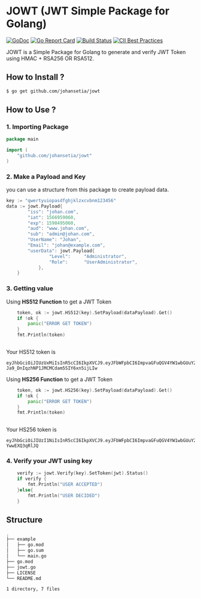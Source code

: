 # JOWT (JWT Simple Package for Golang)
[![GoDoc](https://godoc.org/github.com/johansetia/jowt?status.svg)](https://godoc.org/github.com/johansetia/jowt)
[![Go Report Card](https://goreportcard.com/badge/github.com/johansetia/jowt)](https://goreportcard.com/report/github.com/johansetia/jowt)
[![Build Status](https://travis-ci.org/johansetia/jowt.svg?branch=master)](https://travis-ci.org/johansetia/jowt)
[![CII Best Practices](https://bestpractices.coreinfrastructure.org/projects/3126/badge)](https://bestpractices.coreinfrastructure.org/projects/3126)

JOWT is a Simple Package for Golang to generate and verify JWT Token using HMAC + RSA256 OR RSA512.

## 
## How to Install ?
```bash
$ go get github.com/johansetia/jowt
```
## How to Use ?
### 1. Importing Package
```go
package main

import (
    "github.com/johansetia/jowt"
)
```
### 2. Make a Payload and Key
you can use a structure from this package to create payload data.
```go
key := "qwertyuiopasdfghjklzxcvbnm123456"
data := jowt.Payload{
		"iss": "johan.com",
        "iat": 1566959060,
        "exp": 1598495060,
        "aud": "www.johan.com",
        "sub": "admin@johan.com",
        "UserName": "Johan",
        "Email": "johan@example.com",
        "userData": jowt.Payload{
                "Level":     "Administrator",
                "Role":      "UserAdministrator",
            },
	}
```
### 3. Getting value
Using **HS512 Function** to get a JWT Token
```go
    token, ok := jowt.HS512(key).SetPayload(dataPayload).Get()
    if !ok {
        panic("ERROR GET TOKEN")
    }
    fmt.Println(token)
    
```
Your HS512 token is 
```
eyJhbGciOiJIUzUxMiIsInR5cCI6IkpXVCJ9.eyJFbWFpbCI6ImpvaGFuQGV4YW1wbGUuY29tIiwiVXNlck5hbWUiOiJKb2hhbiIsImF1ZCI6Ind3dy5qb2hhbi5jb20iLCJleHAiOjE1OTg0OTUwNjAsImlhdCI6MTU2Njk1OTA2MCwiaXNzIjoiam9oYW4uY29tIiwic3ViIjoiYWRtaW5Aam9oYW4uY29tIiwidXNlckRhdGEiOnsiTGV2ZWwiOiJBZG1pbmlzdHJhdG9yIiwiUm9sZSI6IlVzZXJBZG1pbmlzdHJhdG9yIn19.M1xhZDFeXwWj9dxVyMYGBgZ45NFqVobe8ZoPm6JVDBjSc6TSQCA-Ja9_DnIqzhNP1JMCMCdam5SIY6xn5ijLIw
```
Using **HS256 Function** to get a JWT Token
```go
    token, ok := jowt.HS256(key).SetPayload(dataPayload).Get()
    if !ok {
        panic("ERROR GET TOKEN")
    }
    fmt.Println(token)
    
```
Your HS256 token is 
```
eyJhbGciOiJIUzI1NiIsInR5cCI6IkpXVCJ9.eyJFbWFpbCI6ImpvaGFuQGV4YW1wbGUuY29tIiwiVXNlck5hbWUiOiJKb2hhbiIsImF1ZCI6Ind3dy5qb2hhbi5jb20iLCJleHAiOjE1OTg0OTUwNjAsImlhdCI6MTU2Njk1OTA2MCwiaXNzIjoiam9oYW4uY29tIiwic3ViIjoiYWRtaW5Aam9oYW4uY29tIiwidXNlckRhdGEiOnsiTGV2ZWwiOiJBZG1pbmlzdHJhdG9yIiwiUm9sZSI6IlVzZXJBZG1pbmlzdHJhdG9yIn19.yoFC0whrAh80A0bc7bGMlDR3XRW_dL-YwwEXQ3qRlJQ
```

### 4. Verify your JWT using key
```go
    verify := jowt.Verify(key).SetToken(jwt).Status()
    if verify {
        fmt.Println("USER ACCEPTED")
    }else{
        fmt.Println("USER DECIDED")
    }
```
## Structure
```bash
.
├── example
│   ├── go.mod
│   ├── go.sum
│   └── main.go
├── go.mod
├── jowt.go
├── LICENSE
└── README.md

1 directory, 7 files
```

